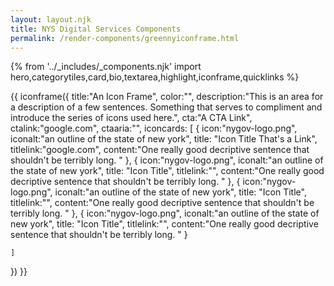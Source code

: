 ```yaml
---
layout: layout.njk
title: NYS Digital Services Components
permalink: /render-components/greennyiconframe.html
---
```

{% from '../_includes/_components.njk' import hero,categorytiles,card,bio,textarea,highlight,iconframe,quicklinks  %}

{{ iconframe({
    title:"An Icon Frame",
    color:"",
    description:"This is an area for a description of a few sentences. Something that serves to compliment and introduce the series of icons used here.",
    cta:"A CTA Link",
    ctalink:"google.com",
    ctaaria:"",
    iconcards: [
        {
            icon:"nygov-logo.png",
            iconalt:"an outline of the state of new york",
            title: "Icon Title That's a Link",
            titlelink:"google.com",
            content:"One really good decriptive sentence that shouldn't be terribly long. "
        },
        {
            icon:"nygov-logo.png",
            iconalt:"an outline of the state of new york",
            title: "Icon Title",
            titlelink:"",
            content:"One really good decriptive sentence that shouldn't be terribly long. "
        },
        {
            icon:"nygov-logo.png",
            iconalt:"an outline of the state of new york",
            title: "Icon Title",
            titlelink:"",
            content:"One really good decriptive sentence that shouldn't be terribly long. "
        },
        {
            icon:"nygov-logo.png",
            iconalt:"an outline of the state of new york",
            title: "Icon Title",
            titlelink:"",
            content:"One really good decriptive sentence that shouldn't be terribly long. "
        }

    ]
})
}}
